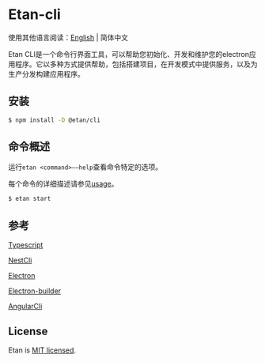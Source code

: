 # Etan-cli

使用其他语言阅读：[English](./README.md) | 简体中文

Etan CLI是一个命令行界面工具，可以帮助您初始化、开发和维护您的electron应用程序。它以多种方式提供帮助，包括搭建项目，在开发模式中提供服务，以及为生产分发构建应用程序。


## 安装

```bash
$ npm install -D @etan/cli
```

## 命令概述

运行` etan <command>——help `查看命令特定的选项。

每个命令的详细描述请参见[usage](./docs/zh_CN/overview.md)。

```bash
$ etan start
```

## 参考

[Typescript](https://github.com/microsoft/TypeScript)

[NestCli](https://github.com/nestjs/nest-cli)

[Electron](https://github.com/electron/electron)

[Electron-builder](https://github.com/electron-userland/electron-builder)

[AngularCli](https://github.com/angular/angular-cli)


## License

Etan is [MIT licensed](LICENSE).